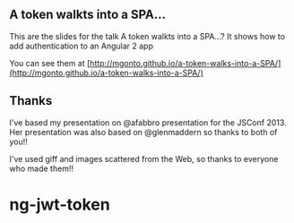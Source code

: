 ## A token walkts into a SPA...

This are the slides for the talk A token walkts into a SPA...? It shows how to add authentication to an Angular 2 app

You can see them at [http://mgonto.github.io/a-token-walks-into-a-SPA/](http://mgonto.github.io/a-token-walks-into-a-SPA/)

## Thanks

I've based my presentation on @afabbro presentation for the JSConf 2013. Her presentation was also based on @glenmaddern so thanks to both of you!!

I've used giff and images scattered from the Web, so thanks to everyone who made them!!
# ng-jwt-token
